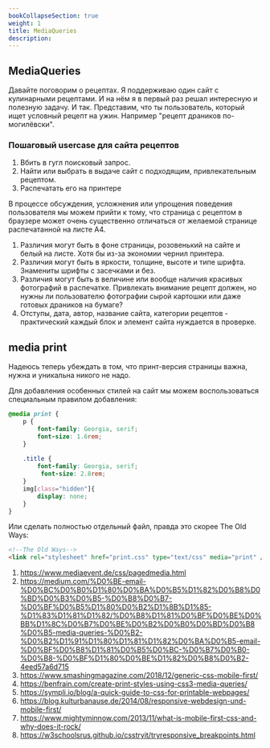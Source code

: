 ```yaml
---
bookCollapseSection: true
weight: 1
title: MediaQueries
description:
---
```


## MediaQueries

Давайте поговорим о рецептах. Я поддерживаю один сайт с кулинарными рецептами. И на нём я в первый раз решал интересную и полезную задачу. И так. Представим, что ты пользователь, который ищет условный рецепт на ужин. Например "рецепт драников по-могилёвски". 

### Пошаговый usercase для сайта рецептов

1. Вбить в гугл поисковый запрос.
2. Найти или выбрать в выдаче сайт с подходящим, привлекательным рецептом.
3. Распечатать его на принтере

В процессе обсуждения, усложнения или упрощения поведения пользователя мы можем прийти к тому, что страница с рецептом в браузере может очень существенно отличаться от желаемой странице распечатанной на листе А4.   
1. Различия могут быть в фоне страницы, розовенький на сайте и белый на листе. Хотя бы из-за экономии чернил принтера. 
2. Различия могут быть в яркости, толщине, высоте и типе шрифта. Знамениты шрифты с засечками и без.
3. Различия могут быть в величине или вообще наличия красивых фотографий в распечатке. Привлекать внимание рецепт должен, но нужны ли пользователю фотографии сырой картошки или даже готовых драников на бумаге?
4. Отступы, дата, автор, название сайта, категории рецептов - практический каждый блок и элемент сайта нуждается в проверке. 

## media print

Надеюсь теперь убеждать в том, что принт-версия страницы важна, нужна и уникальна никого не надо.

Для добавления особенных стилей на сайт мы можем воспользоваться специальным правилом добавления:

```CSS
@media print {
    p { 
        font-family: Georgia, serif;
        font-size: 1.6rem;
    }
    
    .title { 
        font-family: Georgia, serif; 
         font-size: 2.8rem; 
    }
    img[class="hidden"]{
        display: none;
    }
}
```

Или сделать полностью отдельный файл, правда это скорее The Old Ways:

```HTML
<!--The Old Ways-->
<link rel="stylesheet" href="print.css" type="text/css" media="print" />
```


1. https://www.mediaevent.de/css/pagedmedia.html
2. https://medium.com/%D0%BE-email-%D0%BC%D0%B0%D1%80%D0%BA%D0%B5%D1%82%D0%B8%D0%BD%D0%B3%D0%B5-%D0%B8%D0%B7-%D0%BF%D0%B5%D1%80%D0%B2%D1%8B%D1%85-%D1%83%D1%81%D1%82/%D0%B8%D1%81%D0%BF%D0%BE%D0%BB%D1%8C%D0%B7%D0%BE%D0%B2%D0%B0%D0%BD%D0%B8%D0%B5-media-queries-%D0%B2-%D0%B2%D1%91%D1%80%D1%81%D1%82%D0%BA%D0%B5-email-%D0%BF%D0%B8%D1%81%D0%B5%D0%BC-%D0%B7%D0%B0-%D0%B8-%D0%BF%D1%80%D0%BE%D1%82%D0%B8%D0%B2-4eed57a6d715
3. https://www.smashingmagazine.com/2018/12/generic-css-mobile-first/
4. https://benfrain.com/create-print-styles-using-css3-media-queries/
5. https://sympli.io/blog/a-quick-guide-to-css-for-printable-webpages/
6. https://blog.kulturbanause.de/2014/08/responsive-webdesign-und-mobile-first/
7. https://www.mightyminnow.com/2013/11/what-is-mobile-first-css-and-why-does-it-rock/
8. https://w3schoolsrus.github.io/csstryit/tryresponsive_breakpoints.html


